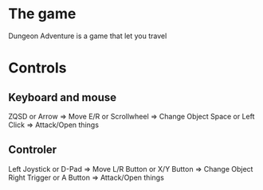 # The game
Dungeon Adventure is a game that let you travel 
# Controls
## Keyboard and mouse
ZQSD or Arrow => Move
E/R or Scrollwheel => Change Object
Space or Left Click => Attack/Open things
## Controler
Left Joystick or D-Pad => Move
L/R Button or X/Y Button => Change Object
Right Trigger or A Button => Attack/Open things
